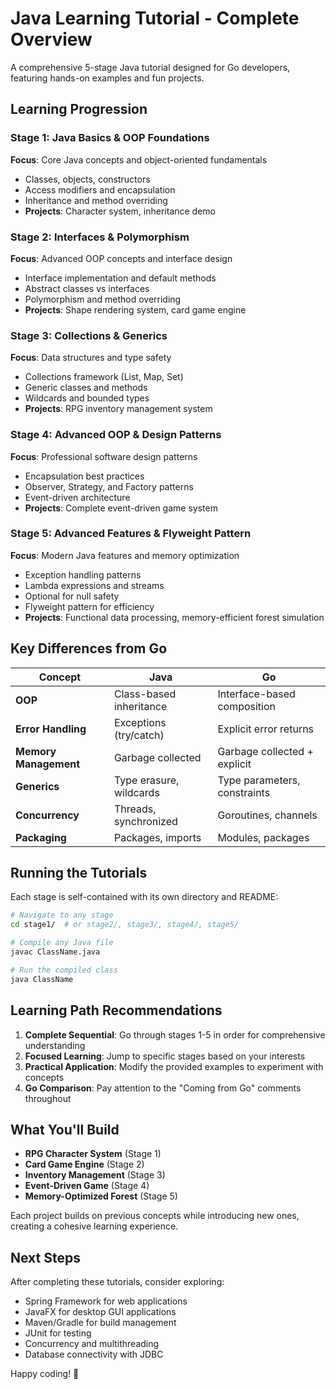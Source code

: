 # Java Learning Tutorial - Complete Overview

A comprehensive 5-stage Java tutorial designed for Go developers, featuring hands-on examples and fun projects.

## Learning Progression

### Stage 1: Java Basics & OOP Foundations
**Focus**: Core Java concepts and object-oriented fundamentals
- Classes, objects, constructors
- Access modifiers and encapsulation
- Inheritance and method overriding
- **Projects**: Character system, inheritance demo

### Stage 2: Interfaces & Polymorphism
**Focus**: Advanced OOP concepts and interface design
- Interface implementation and default methods
- Abstract classes vs interfaces
- Polymorphism and method overriding
- **Projects**: Shape rendering system, card game engine

### Stage 3: Collections & Generics
**Focus**: Data structures and type safety
- Collections framework (List, Map, Set)
- Generic classes and methods
- Wildcards and bounded types
- **Projects**: RPG inventory management system

### Stage 4: Advanced OOP & Design Patterns
**Focus**: Professional software design patterns
- Encapsulation best practices
- Observer, Strategy, and Factory patterns
- Event-driven architecture
- **Projects**: Complete event-driven game system

### Stage 5: Advanced Features & Flyweight Pattern
**Focus**: Modern Java features and memory optimization
- Exception handling patterns
- Lambda expressions and streams
- Optional for null safety
- Flyweight pattern for efficiency
- **Projects**: Functional data processing, memory-efficient forest simulation

## Key Differences from Go

| Concept | Java | Go |
|---------|------|-----|
| **OOP** | Class-based inheritance | Interface-based composition |
| **Error Handling** | Exceptions (try/catch) | Explicit error returns |
| **Memory Management** | Garbage collected | Garbage collected + explicit |
| **Generics** | Type erasure, wildcards | Type parameters, constraints |
| **Concurrency** | Threads, synchronized | Goroutines, channels |
| **Packaging** | Packages, imports | Modules, packages |

## Running the Tutorials

Each stage is self-contained with its own directory and README:

```bash
# Navigate to any stage
cd stage1/  # or stage2/, stage3/, stage4/, stage5/

# Compile any Java file
javac ClassName.java

# Run the compiled class
java ClassName
```

## Learning Path Recommendations

1. **Complete Sequential**: Go through stages 1-5 in order for comprehensive understanding
2. **Focused Learning**: Jump to specific stages based on your interests
3. **Practical Application**: Modify the provided examples to experiment with concepts
4. **Go Comparison**: Pay attention to the "Coming from Go" comments throughout

## What You'll Build

- **RPG Character System** (Stage 1)
- **Card Game Engine** (Stage 2)
- **Inventory Management** (Stage 3)
- **Event-Driven Game** (Stage 4)
- **Memory-Optimized Forest** (Stage 5)

Each project builds on previous concepts while introducing new ones, creating a cohesive learning experience.

## Next Steps

After completing these tutorials, consider exploring:
- Spring Framework for web applications
- JavaFX for desktop GUI applications
- Maven/Gradle for build management
- JUnit for testing
- Concurrency and multithreading
- Database connectivity with JDBC

Happy coding! 🚀